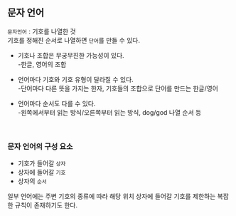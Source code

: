  ## 문자 언어

 `문자언어` : 기호를 나열한 것<br>
기호를 정해진 순서로 나열하면 `단어`를 만들 수 있다. <br>

* 기호나 조합은 무궁무진한 가능성이 있다. <br>
-한글, 영어의 조합 <br>

* 언어마다 기호와 기호 유형이 달라질 수 있다. <br>
-단어마다 다른 뜻을 가지는 한자, 기호들의 조합으로 단어를 만드는 한글/영어 <br>

* 언어마다 순서도 다를 수 있다. <br>
-왼쪽에서부터 읽는 방식/오른쪽부터 읽는 방식, dog/god 나열 순서 등 

<br>

### 문자 언어의 구성 요소

* 기호가 들어갈 `상자`
* 상자에 들어갈 `기호`
* 상자의 `순서`

일부 언어에는 주변 기호의 종류에 따라 해당 위치 상자에 들어갈 기호를 제한하는 복잡한 규칙이 존재하기도 한다.